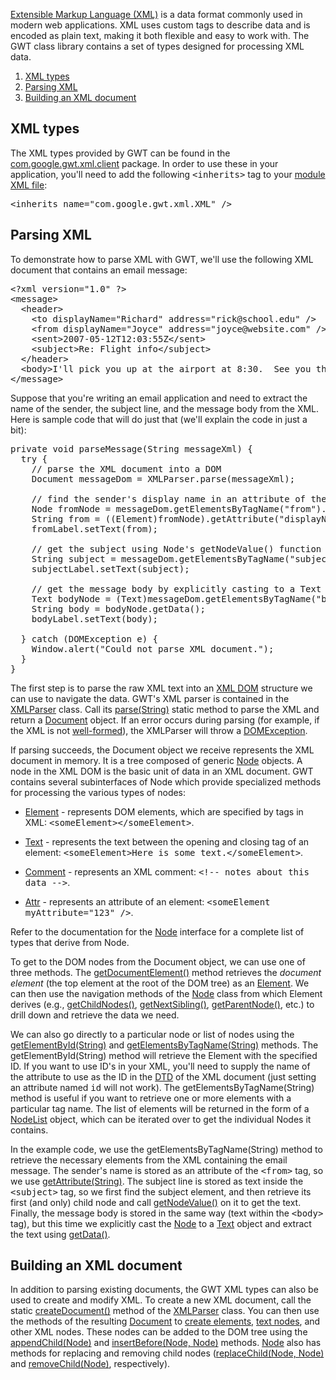 <p><a href="http://www.w3.org/XML/">Extensible Markup Language (XML)</a> is a data format commonly used in modern web applications. XML uses custom tags to describe
data and is encoded as plain text, making it both flexible and easy to work with. The GWT class library contains a set of types designed for processing XML data.</p>

<ol class="toc" id="pageToc">
  <li><a href="#types">XML types</a></li>
  <li><a href="#parsing">Parsing XML</a></li>
  <li><a href="#building">Building an XML document</a></li>
</ol>

<h2 id="types">XML types</h2>

<p>The XML types provided by GWT can be found in the <a href="http://google-web-toolkit.googlecode.com/svn/javadoc/latest/com/google/gwt/xml/client/package-summary.html">com.google.gwt.xml.client</a> package. In order to use these in your application, you'll need to add the following <tt>&lt;inherits&gt;</tt> tag to your <a href="DevGuideOrganizingProjects.html#DevGuideModuleXml">module XML file</a>:</p>

<pre class="prettyprint">
&lt;inherits name=&quot;com.google.gwt.xml.XML&quot; /&gt;
</pre>

<h2 id="parsing">Parsing XML</h2>

<p>To demonstrate how to parse XML with GWT, we'll use the following XML document that contains an email message:</p>

<pre class="prettyprint">
&lt;?xml version=&quot;1.0&quot; ?&gt;
&lt;message&gt;
  &lt;header&gt;
    &lt;to displayName=&quot;Richard&quot; address=&quot;rick@school.edu&quot; /&gt;
    &lt;from displayName=&quot;Joyce&quot; address=&quot;joyce@website.com&quot; /&gt;
    &lt;sent&gt;2007-05-12T12:03:55Z&lt;/sent&gt;
    &lt;subject&gt;Re: Flight info&lt;/subject&gt;
  &lt;/header&gt;
  &lt;body&gt;I'll pick you up at the airport at 8:30.  See you then!&lt;/body&gt;
&lt;/message&gt;
</pre>

<p>Suppose that you're writing an email application and need to extract the name of the sender, the subject line, and the message body from the XML. Here is sample code that will
do just that (we'll explain the code in just a bit):</p>

<pre class="prettyprint">
private void parseMessage(String messageXml) {
  try {
    // parse the XML document into a DOM
    Document messageDom = XMLParser.parse(messageXml);

    // find the sender's display name in an attribute of the &lt;from&gt; tag
    Node fromNode = messageDom.getElementsByTagName(&quot;from&quot;).item(0);
    String from = ((Element)fromNode).getAttribute(&quot;displayName&quot;);
    fromLabel.setText(from);

    // get the subject using Node's getNodeValue() function
    String subject = messageDom.getElementsByTagName(&quot;subject&quot;).item(0).getFirstChild().getNodeValue();
    subjectLabel.setText(subject);

    // get the message body by explicitly casting to a Text node
    Text bodyNode = (Text)messageDom.getElementsByTagName(&quot;body&quot;).item(0).getFirstChild();
    String body = bodyNode.getData();
    bodyLabel.setText(body);

  } catch (DOMException e) {
    Window.alert(&quot;Could not parse XML document.&quot;);
  }
}
</pre>

<p>The first step is to parse the raw XML text into an <a href="http://www.w3schools.com/dom/default.asp">XML DOM</a> structure we can use to navigate the data.
GWT's XML parser is contained in the <a href="http://google-web-toolkit.googlecode.com/svn/javadoc/latest/com/google/gwt/xml/client/XMLParser.html">XMLParser</a>
class. Call its <a href="http://google-web-toolkit.googlecode.com/svn/javadoc/latest/com/google/gwt/xml/client/XMLParser.html#parse(java.lang.String)">parse(String)</a> static method to parse the XML and return a <a href="http://google-web-toolkit.googlecode.com/svn/javadoc/latest/com/google/gwt/xml/client/Document.html">Document</a> object. If an error occurs during parsing (for
example, if the XML is not <a href="http://en.wikipedia.org/wiki/Well-formed_XML_document">well-formed</a>), the XMLParser will throw a <a href="http://google-web-toolkit.googlecode.com/svn/javadoc/latest/com/google/gwt/xml/client/DOMException.html">DOMException</a>.</p>

<p>If parsing succeeds, the Document object we receive represents the XML document in memory. It is a tree composed of generic <a href="http://google-web-toolkit.googlecode.com/svn/javadoc/latest/com/google/gwt/xml/client/Node.html">Node</a> objects. A node in the XML DOM is the basic unit of
data in an XML document. GWT contains several subinterfaces of Node which provide specialized methods for processing the various types of nodes:</p>

<ul>
<li><a href="http://google-web-toolkit.googlecode.com/svn/javadoc/latest/com/google/gwt/xml/client/Element.html">Element</a> - represents DOM elements, which are
specified by tags in XML: <tt>&lt;someElement&gt;&lt;/someElement&gt;</tt>.</li>
</ul>

<ul>
<li><a href="http://google-web-toolkit.googlecode.com/svn/javadoc/latest/com/google/gwt/xml/client/Text.html">Text</a> - represents the text between the opening and
closing tag of an element: <tt>&lt;someElement&gt;Here is some text.&lt;/someElement&gt;</tt>.</li>
</ul>

<ul>
<li><a href="http://google-web-toolkit.googlecode.com/svn/javadoc/latest/com/google/gwt/xml/client/Comment.html">Comment</a> - represents an XML comment: <tt>&lt;!--
notes about this data --&gt;</tt>.</li>
</ul>

<ul>
<li><a href="http://google-web-toolkit.googlecode.com/svn/javadoc/latest/com/google/gwt/xml/client/Attr.html">Attr</a> - represents an attribute of an element:
<tt>&lt;someElement myAttribute=&quot;123&quot; /&gt;</tt>.</li>
</ul>

<p>Refer to the documentation for the <a href="http://google-web-toolkit.googlecode.com/svn/javadoc/latest/com/google/gwt/xml/client/Node.html">Node</a> interface for
a complete list of types that derive from Node.</p>

<p>To get to the DOM nodes from the Document object, we can use one of three methods. The <a href="http://google-web-toolkit.googlecode.com/svn/javadoc/latest/com/google/gwt/xml/client/Document.html#getDocumentElement()">getDocumentElement()</a> method
retrieves the <i>document element</i> (the top element at the root of the DOM tree) as an <a href="http://google-web-toolkit.googlecode.com/svn/javadoc/latest/com/google/gwt/xml/client/Element.html">Element</a>. We can then use the navigation methods of the <a href="http://google-web-toolkit.googlecode.com/svn/javadoc/latest/com/google/gwt/xml/client/Node.html">Node</a> class from which Element derives (e.g., <a href="http://google-web-toolkit.googlecode.com/svn/javadoc/latest/com/google/gwt/xml/client/Node.html#getChildNodes()">getChildNodes()</a>, <a href="http://google-web-toolkit.googlecode.com/svn/javadoc/latest/com/google/gwt/xml/client/Node.html#getNextSibling()">getNextSibling()</a>, <a href="http://google-web-toolkit.googlecode.com/svn/javadoc/latest/com/google/gwt/xml/client/Node.html#getParentNode()">getParentNode()</a>, etc.) to drill down and
retrieve the data we need.</p>

<p>We can also go directly to a particular node or list of nodes using the <a href="http://google-web-toolkit.googlecode.com/svn/javadoc/latest/com/google/gwt/xml/client/Document.html#getElementById(java.lang.String)">getElementById(String)</a>
and <a href="http://google-web-toolkit.googlecode.com/svn/javadoc/latest/com/google/gwt/xml/client/Document.html#getElementsByTagName(java.lang.String)">getElementsByTagName(String)</a> methods. The getElementById(String) method will retrieve the Element with the specified ID. If you want to use ID's in your XML,
you'll need to supply the name of the attribute to use as the ID in the <a href="http://www.w3schools.com/dtd/default.asp">DTD</a> of the XML document (just setting
an attribute named <tt>id</tt> will not work). The getElementsByTagName(String) method is useful if you want to retrieve one or more elements with a particular tag name. The list
of elements will be returned in the form of a <a href="http://google-web-toolkit.googlecode.com/svn/javadoc/latest/com/google/gwt/xml/client/NodeList.html">NodeList</a> object, which can be iterated over to get the individual Nodes it contains.</p>

<p>In the example code, we use the getElementsByTagName(String) method to retrieve the necessary elements from the XML containing the email message. The sender's name is stored as
an attribute of the <tt>&lt;from&gt;</tt> tag, so we use <a href="http://google-web-toolkit.googlecode.com/svn/javadoc/latest/com/google/gwt/xml/client/Element.html#getAttribute(java.lang.String)">getAttribute(String)</a>. The
subject line is stored as text inside the <tt>&lt;subject&gt;</tt> tag, so we first find the subject element, and then retrieve its first (and only) child node and call <a href="http://google-web-toolkit.googlecode.com/svn/javadoc/latest/com/google/gwt/xml/client/Node.html#getNodeValue()">getNodeValue()</a> on it to get the text.
Finally, the message body is stored in the same way (text within the <tt>&lt;body&gt;</tt> tag), but this time we explicitly cast the <a href="http://google-web-toolkit.googlecode.com/svn/javadoc/latest/com/google/gwt/xml/client/Node.html">Node</a> to a <a href="http://google-web-toolkit.googlecode.com/svn/javadoc/latest/com/google/gwt/xml/client/Text.html">Text</a> object and extract the text using <a href="http://google-web-toolkit.googlecode.com/svn/javadoc/latest/com/google/gwt/xml/client/CharacterData.html#getData()">getData()</a>.</p>

<h2 id="building">Building an XML document</h2>

<p>In addition to parsing existing documents, the GWT XML types can also be used to create and modify XML. To create a new XML document, call the static <a href="http://google-web-toolkit.googlecode.com/svn/javadoc/latest/com/google/gwt/xml/client/XMLParser.html#createDocument()">createDocument()</a> method of the <a href="http://google-web-toolkit.googlecode.com/svn/javadoc/latest/com/google/gwt/xml/client/XMLParser.html">XMLParser</a> class. You can then use the methods of the
resulting <a href="http://google-web-toolkit.googlecode.com/svn/javadoc/latest/com/google/gwt/xml/client/Document.html">Document</a> to <a href="http://google-web-toolkit.googlecode.com/svn/javadoc/latest/com/google/gwt/xml/client/Document.html#createElement(java.lang.String)">create elements</a>, <a href="http://google-web-toolkit.googlecode.com/svn/javadoc/latest/com/google/gwt/xml/client/Document.html#createTextNode(java.lang.String)">text nodes</a>, and other XML nodes. These nodes can be added to the DOM tree using the <a href="http://google-web-toolkit.googlecode.com/svn/javadoc/latest/com/google/gwt/xml/client/Node.html#appendChild(com.google.gwt.xml.client.Node)">appendChild(Node)</a> and <a href="http://google-web-toolkit.googlecode.com/svn/javadoc/latest/com/google/gwt/xml/client/Node.html#insertBefore(com.google.gwt.xml.client.Node,%20com.google.gwt.xml.client.Node)">insertBefore(Node, Node)</a> methods. <a href="http://google-web-toolkit.googlecode.com/svn/javadoc/latest/com/google/gwt/xml/client/Node.html">Node</a> also has methods for replacing and removing child nodes (<a href="http://google-web-toolkit.googlecode.com/svn/javadoc/latest/com/google/gwt/xml/client/Node.html#replaceChild(com.google.gwt.xml.client.Node,%20com.google.gwt.xml.client.Node)">replaceChild(Node, Node)</a> and <a href="http://google-web-toolkit.googlecode.com/svn/javadoc/latest/com/google/gwt/xml/client/Node.html#removeChild(com.google.gwt.xml.client.Node)">removeChild(Node)</a>, respectively).</p>


